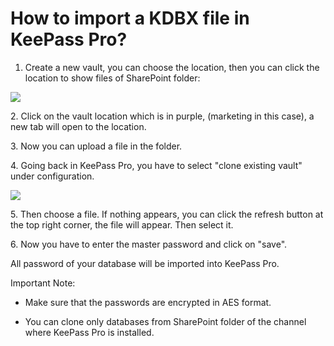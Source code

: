 # How to import a KDBX file in KeePass Pro?

<ol><li>
<p class="no-margin">Create a new vault, you can choose the location, then you can click the location to show files of SharePoint folder:</p>
</li></ol><div class="intercom-container"><img src="/assets/img/teams-pro/image_186.png"></div><p class="no-margin">2. Click on the vault location which is in purple, (marketing in this case), a new tab will open to the location.</p>
<p class="no-margin"></p>
<p class="no-margin">3. Now you can upload a file in the folder.</p>
<p class="no-margin"></p>
<p class="no-margin">4. Going back in KeePass Pro, you have to select "clone existing vault" under configuration.</p>
<p class="no-margin"></p>
<div class="intercom-container"><img src="/assets/img/teams-pro/image_187.png"></div><p class="no-margin">5. Then choose a file. If nothing appears, you can click the refresh button at the top right corner, the file will appear. Then select it.</p>
<p class="no-margin"></p>
<p class="no-margin">6. Now you have to enter the master password and click on "save".</p>
<p class="no-margin"></p>
<p class="no-margin">All password of your database will be imported into KeePass Pro.</p>
<p class="no-margin"></p>
<p class="no-margin">Important Note:</p>
<p class="no-margin"></p>
<ul>
<li>
<p class="no-margin">Make sure that the passwords are encrypted in AES format.</p>
</li>
<li>
<p class="no-margin">You can clone only databases from SharePoint folder of the channel where KeePass Pro is installed.</p>
</li>
</ul>


<Hubspot />
